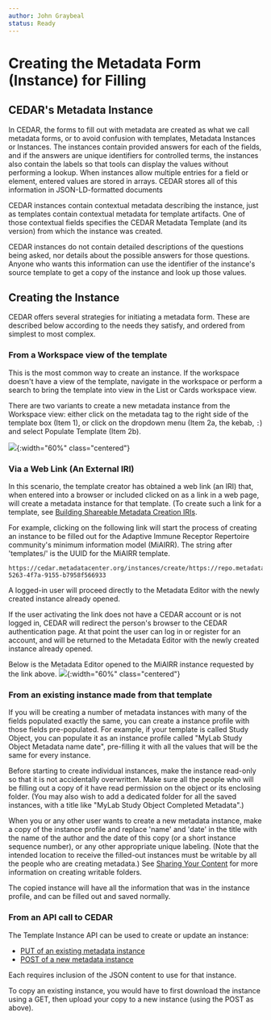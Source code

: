 ```yaml
---
author: John Graybeal
status: Ready
---
```

# Creating the Metadata Form (Instance) for Filling

## **CEDAR's Metadata Instance**

In CEDAR, the forms to fill out with metadata are created as what we call metadata forms,
or to avoid confusion with templates, Metadata Instances or Instances.
The instances contain provided answers for each of the fields, 
and if the answers are unique identifiers for controlled terms,
the instances also contain the labels so that tools can display the values without performing a lookup.
When instances allow multiple entries for a field or element, 
entered values are stored in arrays. 
CEDAR stores all of this information in JSON-LD-formatted documents

CEDAR instances contain contextual metadata describing the instance, 
just as templates contain contextual metadata for template artifacts. 
One of those contextual fields specifies the CEDAR Metadata Template (and its version)
from which the instance was created. 

CEDAR instances do not contain detailed descriptions of the questions being asked,
nor details about the possible answers for those questions. 
Anyone who wants this information can use the identifier of the instance's source template
to get a copy of the instance and look up those values.  

## **Creating the Instance**

CEDAR offers several strategies for initiating a metadata form. 
These are described below according to the needs they satisfy, 
and ordered from simplest to most complex.  

### **From a Workspace view of the template**

This is the most common way to create an instance.
If the workspace doesn't have a view of the template, navigate in the workspace or
perform a search to bring the template into view in the List or Cards workspace view.

There are two variants to create a new metadata instance from the Workspace view: 
either click on the metadata tag to the right side of the template box (Item 1), or 
click on the dropdown menu (Item 2a, the kebab, `:`) and select Populate Template (Item 2b).

![](../../../../img/userguide/template-population-annotated-20191119.png){:width="60%" class="centered"}


### **Via a Web Link (An External IRI)**

In this scenario, the template creator has obtained a web link (an IRI) that, 
when entered into a browser or included clicked on as a link in a web page,
will create a metadata instance for that template. (To create such a link
for a template, see [Building Shareable Metadata Creation IRIs](https://metadatacenter.github.io/cedar-manual/sections/b1/building-sharable-metadata-creation-iris/).

For example, clicking on the following link will start the process of creating 
an instance to be filled out for the Adaptive Immune Receptor Repertoire community's minimum information model (MiAIRR). 
The string after 'templates/' is the UUID for the MiAIRR template.
```
https://cedar.metadatacenter.org/instances/create/https://repo.metadatacenter.org/templates/ea716306-5263-4f7a-9155-b7958f566933
```

A logged-in user will proceed directly to the Metadata Editor with 
the newly created instance already opened. 

If the user activating the link does not have a CEDAR account or is not logged in, CEDAR will redirect 
the person's browser to the CEDAR authentication page. 
At that point the user can log in or register for an account, and will be returned to
the Metadata Editor with the newly created instance already opened.

Below is the Metadata Editor opened to the MiAIRR instance requested by the link above.
![](../../../../img/userguide/miairr-instance-empty-20191119.png){:width="60%" class="centered"}

### **From an existing instance made from that template**

If you will be creating a number of metadata instances with many of the fields populated exactly the same, you can create a instance profile with those 
fields pre-populated. 
For example, if your template is called Study Object, 
you can populate it as an instance profile called 
"MyLab Study Object Metadata name date",
pre-filling it with all the values that will be the same for every instance.

Before starting to create individual instances, make the instance read-only
so that it is not accidentally overwritten. Make sure all the people who will 
be filling out a copy of it have read permission on the object or its enclosing folder.
(You may also wish to add a dedicated folder for all the saved instances, with
a title like "MyLab Study Object Completed Metadata".)

When you or any other user wants to create a new metadata instance, 
make a copy of the instance profile and replace 'name' and 'date' in the title with 
the name of the author and the date of this copy (or a short instance sequence number),
or any other appropriate unique labeling. 
(Note that the intended location to receive the filled-out instances must be
writable by all the people who are creating metadata.)  See [Sharing Your Content](https://metadatacenter.github.io/cedar-manual/basic_topics/a6_sharing_your_content/) for more information on creating writable folders.

The copied instance will have all the information that was in the instance profile,
and can be filled out and saved normally. 

### **From an API call to CEDAR**

The Template Instance API can be used to create or update an instance:

* [PUT of an existing metadata instance](https://resource.metadatacenter.org/api/#!/Template32Instances/put_template_instances_template_instance_id)
* [POST of a new metadata instance](https://resource.metadatacenter.org/api/#!/Template32Instances/post_template_instances)

Each requires inclusion of the JSON content to use for that instance.

To copy an existing instance, you would have to first download the instance using 
a GET, then upload your copy to a new instance (using the POST as above).


